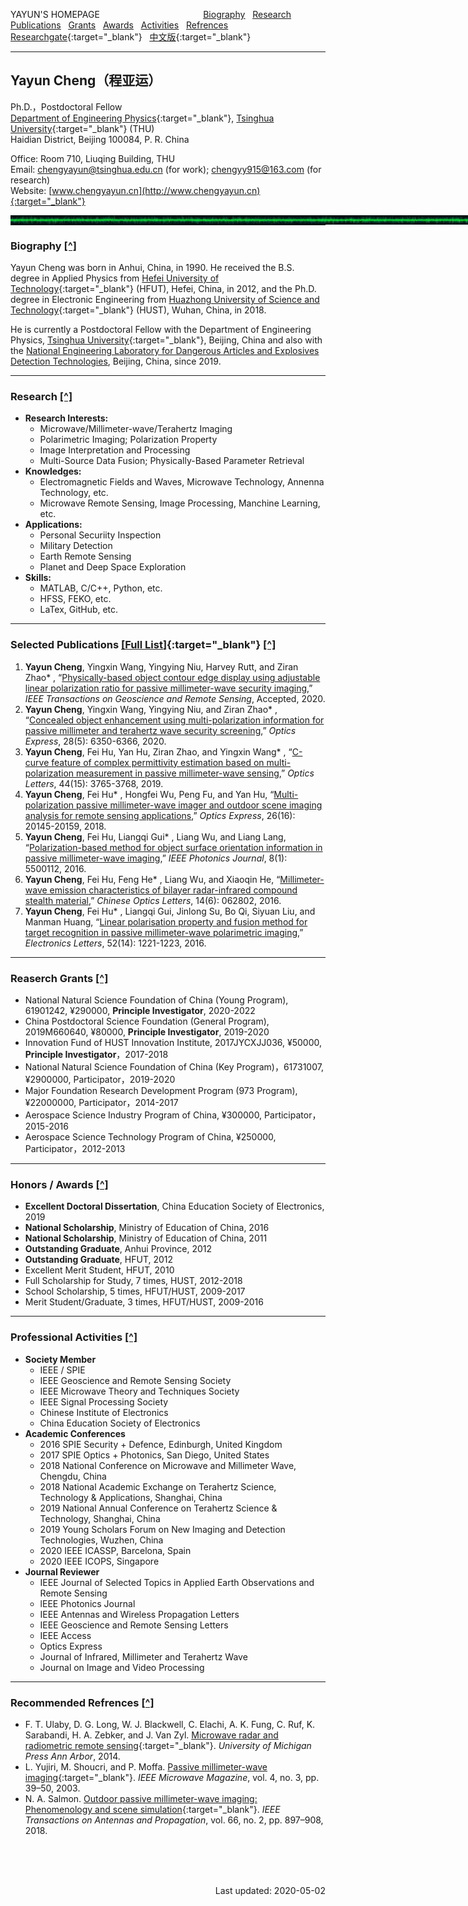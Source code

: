 YAYUN'S HOMEPAGE &nbsp;&nbsp;&nbsp;&nbsp;&nbsp;&nbsp;&nbsp;&nbsp;&nbsp;&nbsp;&nbsp;&nbsp;&nbsp;&nbsp;&nbsp;&nbsp;&nbsp;&nbsp;&nbsp;&nbsp;&nbsp;&nbsp;&nbsp;&nbsp;&nbsp;&nbsp;&nbsp;&nbsp;&nbsp;&nbsp;&nbsp;&nbsp;&nbsp;&nbsp;&nbsp;&nbsp;&nbsp;&nbsp;&nbsp;&nbsp; [<u>Biography</u>](#Biography) &nbsp; [<u>Research</u>](#Research) &nbsp; [<u>Publications</u>](#Publications) &nbsp; [<u>Grants</u>](#Grants) &nbsp; [<u>Awards</u>](#Awards) &nbsp; [<u>Activities</u>](#Activities) &nbsp; [<u>Refrences</u>](#Refrences) &nbsp; [<u>Researchgate</u>](http://www.researchgate.net/profile/Yayun_Cheng){:target="_blank"} &nbsp; [<u>中文版</u>](ChineseVersion.md){:target="_blank"}
<span id="Top"> </span>

<!-- <img style="position:absolute;margin-center:900px" src="/THU.jpg" width="40" alt="Photo"> -->

---
## **Yayun Cheng（程亚运）**
<img style="position:absolute;margin-left:900px" src="/PhotoYayunCheng.jpg" width="140" alt="Photo">

Ph.D.，Postdoctoral Fellow  
[Department of Engineering Physics](http://www.ep.tsinghua.edu.cn/){:target="_blank"}, [Tsinghua University](http://www.tsinghua.edu.cn/){:target="_blank"} (THU)  
Haidian District, Beijing 100084, P. R. China  

Office: Room 710, Liuqing Building, THU  
Email: chengyayun@tsinghua.edu.cn (for work); chengyy915@163.com (for research)  
Website: [www.chengyayun.cn](http://www.chengyayun.cn){:target="_blank"}

<!-- [<u>www.researchgate.net/profile/Yayun_Cheng</u>](http://www.researchgate.net/profile/Yayun_Cheng){:target="_blank"} -->

<img style="position:absolute;margin-right:0px" src="/EMW-G.jpg" width="1040px" height="15" alt="Photo">

---
---
### **Biography** <span id="Biography"> </span> [[^]](#Top)
Yayun Cheng was born in Anhui, China, in 1990. He received the B.S. degree in Applied Physics from [Hefei University of Technology](http://www.hfut.edu.cn/){:target="_blank"} (HFUT), Hefei, China, in 2012, and the Ph.D. degree in Electronic Engineering from [Huazhong University of Science and Technology](http://www.hust.edu.cn){:target="_blank"} (HUST), Wuhan, China, in 2018.

He is currently a Postdoctoral Fellow with the Department of Engineering Physics, [Tsinghua University](http://www.tsinghua.edu.cn/){:target="_blank"}, Beijing, China and also with the [National Engineering Laboratory for Dangerous Articles and Explosives Detection Technologies](), Beijing, China, since 2019.

---
### **Research** <span id="Research"> </span> [[^]](#Top)
- **Research Interests:** 
   - Microwave/Millimeter-wave/Terahertz Imaging
   - Polarimetric Imaging; Polarization Property
   - Image Interpretation and Processing
   - Multi-Source Data Fusion; Physically-Based Parameter Retrieval
- **Knowledges:**
   - Electromagnetic Fields and Waves, Microwave Technology, Annenna Technology, etc.
   - Microwave Remote Sensing, Image Processing, Manchine Learning, etc.
- **Applications:**
   - Personal Securiity Inspection
   - Military Detection
   - Earth Remote Sensing
   - Planet and Deep Space Exploration
- **Skills:**
   - MATLAB, C/C++, Python, etc.
   - HFSS, FEKO, etc.
   - LaTex, GitHub, etc.

<!--### 工作经历
2019.01 – 2021.01 清华大学 博士后 合作导师：赵自然研究员-->

<!-- ### 教育背景
2014.09 – 2018.12  华中科技大学 博士 电磁场与微波技术  
2012.09 – 2014.08  华中科技大学 硕士 电磁场与微波技术  
2008.09 – 2012.06  合肥工业大学 本科 应用物理学 -->

---
### **Selected Publications** [[<u>Full List</u>]](Publications.md){:target="_blank"} <span id="Publications"> </span> [[^]](#Top)
1.	**Yayun Cheng**, Yingxin Wang, Yingying Niu, Harvey Rutt, and Ziran Zhao* , “[Physically-based object contour edge display using adjustable linear polarization ratio for passive millimeter-wave security imaging](),” *IEEE Transactions on Geoscience and Remote Sensing*, Accepted, 2020.
2.	**Yayun Cheng**, Yingxin Wang, Yingying Niu, and Ziran Zhao* , “[Concealed object enhancement using multi-polarization information for passive millimeter and terahertz wave security screening](),” *Optics Express*, 28(5): 6350-6366, 2020.
3.	**Yayun Cheng**, Fei Hu, Yan Hu, Ziran Zhao, and Yingxin Wang* , “[C-curve feature of complex permittivity estimation based on multi-polarization measurement in passive millimeter-wave sensing](),” *Optics Letters*, 44(15): 3765-3768, 2019.
4.	**Yayun Cheng**, Fei Hu* , Hongfei Wu, Peng Fu, and Yan Hu, “[Multi-polarization passive millimeter-wave imager and outdoor scene imaging analysis for remote sensing applications](),” *Optics Express*, 26(16): 20145-20159, 2018.
5.	**Yayun Cheng**, Fei Hu, Liangqi Gui* , Liang Wu, and Liang Lang, “[Polarization-based method for object surface orientation information in passive millimeter-wave imaging](),” *IEEE Photonics Journal*, 8(1): 5500112, 2016.
6.	**Yayun Cheng**, Fei Hu, Feng He* , Liang Wu, and Xiaoqin He, “[Millimeter-wave emission characteristics of bilayer radar-infrared compound stealth material](),” *Chinese Optics Letters*, 14(6): 062802, 2016.
7.	**Yayun Cheng**, Fei Hu* , Liangqi Gui, Jinlong Su, Bo Qi, Siyuan Liu, and Manman Huang, “[Linear polarisation property and fusion method for target recognition in passive millimeter-wave polarimetric imaging](),” *Electronics Letters*, 52(14): 1221-1223, 2016.

---
### **Reaserch Grants** <span id="Grants"> </span> [[^]](#Top)
- National Natural Science Foundation of China (Young Program), 61901242, ¥290000, **Principle Investigator**, 2020-2022
- China Postdoctoral Science Foundation (General Program), 2019M660640, ¥80000, **Principle Investigator**, 2019-2020
- Innovation Fund of HUST Innovation Institute, 2017JYCXJJ036, ¥50000, **Principle Investigator**，2017-2018
- National Natural Science Foundation of China (Key Program)，61731007, ¥2900000, Participator，2019-2020
- Major Foundation Research Development Program (973 Program), ¥22000000, Participator，2014-2017
- Aerospace Science Industry Program of China, ¥300000, Participator，2015-2016
- Aerospace Science Technology Program of China, ¥250000, Participator，2012-2013

---
### **Honors / Awards** <span id="Awards"> </span> [[^]](#Top)
- **Excellent Doctoral Dissertation**, China Education Society of Electronics, 2019
- **National Scholarship**, Ministry of Education of China, 2016
- **National Scholarship**, Ministry of Education of China, 2011
- **Outstanding Graduate**, Anhui Province, 2012
- **Outstanding Graduate**, HFUT, 2012
- Excellent Merit Student, HFUT, 2010
- Full Scholarship for Study, 7 times, HUST, 2012-2018
- School Scholarship, 5 times, HFUT/HUST, 2009-2017
- Merit Student/Graduate, 3 times, HFUT/HUST, 2009-2016

---
### **Professional Activities** <span id="Activities"> </span> [[^]](#Top)
- **Society Member**
  - IEEE / SPIE
  - IEEE Geoscience and Remote Sensing Society
  - IEEE Microwave Theory and Techniques Society
  - IEEE Signal Processing Society
  - Chinese Institute of Electronics
  - China Education Society of Electronics 
- **Academic Conferences**
  - 2016 SPIE Security + Defence, Edinburgh, United Kingdom
  - 2017 SPIE Optics + Photonics, San Diego, United States
  - 2018 National Conference on Microwave and Millimeter Wave, Chengdu, China
  - 2018 National Academic Exchange on Terahertz Science, Technology & Applications, Shanghai, China
  - 2019 National Annual Conference on Terahertz Science & Technology, Shanghai, China
  - 2019 Young Scholars Forum on New Imaging and Detection Technologies, Wuzhen, China
  - 2020 IEEE ICASSP, Barcelona, Spain
  - 2020 IEEE ICOPS, Singapore
- **Journal Reviewer**
  - IEEE Journal of Selected Topics in Applied Earth Observations and Remote Sensing
  - lEEE Photonics Journal
  - IEEE Antennas and Wireless Propagation Letters
  - IEEE Geoscience and Remote Sensing Letters
  - IEEE Access
  - Optics Express
  - Journal of Infrared, Millimeter and Terahertz Wave
  - Journal on Image and Video Processing

---
### **Recommended Refrences** <span id="Refrences"> </span> [[^]](#Top)
- F. T. Ulaby, D. G. Long, W. J. Blackwell, C. Elachi, A. K. Fung, C. Ruf, K. Sarabandi, H. A. Zebker, and J. Van Zyl. [Microwave radar and radiometric remote sensing](){:target="_blank"}. *University of Michigan Press Ann Arbor*, 2014.
- L. Yujiri, M. Shoucri, and P. Moffa. [Passive millimeter-wave imaging](){:target="_blank"}. *IEEE Microwave Magazine*, vol. 4, no. 3, pp. 39–50, 2003.
- N. A. Salmon. [Outdoor passive millimeter-wave imaging: Phenomenology and scene simulation](){:target="_blank"}. *IEEE Transactions on Antennas and Propagation*, vol. 66, no. 2, pp. 897–908, 2018.
<br />
<br />
<br />
<p align="right">Last updated: 2020-05-02</p>